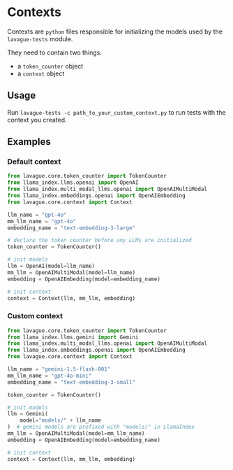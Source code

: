 # Contexts

Contexts are `python` files responsible for initializing the models used by the `lavague-tests` module. 

They need to contain two things: 
- a `token_counter` object
- a `context` object

## Usage

Run `lavague-tests -c path_to_your_custom_context.py` to run tests with the context you created. 

## Examples

### Default context
```python
from lavague.core.token_counter import TokenCounter
from llama_index.llms.openai import OpenAI
from llama_index.multi_modal_llms.openai import OpenAIMultiModal
from llama_index.embeddings.openai import OpenAIEmbedding
from lavague.core.context import Context

llm_name = "gpt-4o"
mm_llm_name = "gpt-4o"
embedding_name = "text-embedding-3-large"

# declare the token counter before any LLMs are initialized
token_counter = TokenCounter()

# init models
llm = OpenAI(model=llm_name)
mm_llm = OpenAIMultiModal(model=llm_name)
embedding = OpenAIEmbedding(model=embedding_name)

# init context
context = Context(llm, mm_llm, embedding)
```

### Custom context
```python
from lavague.core.token_counter import TokenCounter
from llama_index.llms.gemini import Gemini
from llama_index.multi_modal_llms.openai import OpenAIMultiModal
from llama_index.embeddings.openai import OpenAIEmbedding
from lavague.core.context import Context

llm_name = "gemini-1.5-flash-001"
mm_llm_name = "gpt-4o-mini"
embedding_name = "text-embedding-3-small"

token_counter = TokenCounter()

# init models
llm = Gemini(
    model="models/" + llm_name
)  # gemini models are prefixed with "models/" in LlamaIndex
mm_llm = OpenAIMultiModal(model=mm_llm_name)
embedding = OpenAIEmbedding(model=embedding_name)

# init context
context = Context(llm, mm_llm, embedding)
```
